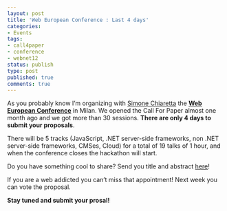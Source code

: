 ```yaml
---
layout: post
title: 'Web European Conference : Last 4 days'
categories:
- Events
tags:
- call4paper
- conference
- webnet12
status: publish
type: post
published: true
comments: true
---
```

As you probably know I’m organizing with <a title="Simone Chiaretta's blog" href="http://codeclimber.net.nz/" target="_blank">Simone Chiaretta</a> the <a title="Web European Conference" href="http://webnetconf.eu" target="_blank"><strong>Web European Conference</strong></a> in Milan.
We opened the Call For Paper almost one month ago and we got more than 30 sessions. <strong>There are only 4 days to submit your proposals</strong>.

There will be 5 tracks (JavaScript, .NET server-side frameworks, non .NET server-side frameworks, CMSes, Cloud) for a total of 19 talks of 1 hour, and when the conference closes the hackathon will start.

Do you have something cool to share? Send you title and abstract <a title="Web European Conference" href="http://webnetconf.eu/" target="_blank">here</a>!

If you are a web addicted you can’t miss that appointment! Next week you can vote the proposal.

<strong>Stay tuned and submit your prosal!</strong>
